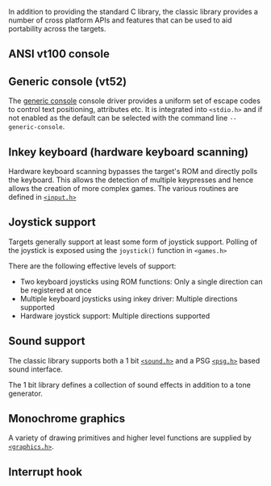 In addition to providing the standard C library, the classic library provides a number of cross platform APIs and features that can be used to aid portability across the targets.


## ANSI vt100 console

## Generic console (vt52)

The [generic console](https://github.com/z88dk/z88dk/wiki/Classic-GenericConsole) console driver provides a uniform set of escape codes to control text positioning, attributes etc. It is integrated into `<stdio.h>` and if not enabled as the default can be selected with the command line `--generic-console`.

## Inkey keyboard (hardware keyboard scanning)

Hardware keyboard scanning bypasses the target's ROM and directly polls the keyboard. This allows the detection of multiple keypresses and hence allows the creation of more complex games. The various routines are defined in [`<input.h>`](https://github.com/z88dk/z88dk/wiki/Classic---Input-library)

## Joystick support

Targets generally support at least some form of joystick support. Polling of the joystick is exposed using the `joystick()` function in `<games.h>`

There are the following effective levels of support:

* Two keyboard joysticks using ROM functions: Only a single direction can be registered at once
* Multiple keyboard joysticks using inkey driver: Multiple directions supported
* Hardware joystick support: Multiple directions supported

## Sound support

The classic library supports both a 1 bit [`<sound.h>`](https://github.com/z88dk/z88dk/wiki/Classic-1-bit-sound) and a PSG [`<psg.h>`](https://github.com/z88dk/z88dk/wiki/Classic---PSG-Library) based sound interface. 

The 1 bit library defines a collection of sound effects in addition to a tone generator.

## Monochrome graphics

A variety of drawing primitives and higher level functions are supplied by [`<graphics.h>`](https://github.com/z88dk/z88dk/wiki/Classic-Monochrome-Graphics). 


## Interrupt hook